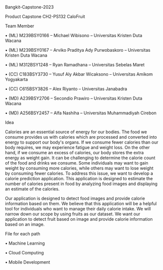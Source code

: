 Bangkit-Capstone-2023

Product Capstone CH2-PS132 CaloFruit

Team Member

• (ML) M239BSY0166 – Michael Wibisono – Universitas Kristen Duta Wacana

• (ML) M239BSY0167 – Arviko Praditya Ady Purwobaskoro – Universitas Kristen Duta Wacana

• (ML) M312BSY1248 – Ryan Ramadhana – Universitas Sebelas Maret

• (CC) C183BSY3730 – Yusuf Aly Akbar Wicaksono – Universitas Amikom Yogyakarta

• (CC) C615BSY3826 – Alex Riyanto – Universitas Janabadra

• (MD) A239BSY2706 – Secondio Prawiro – Universitas Kristen Duta Wacana

• (MD) A256BSY2457 – Alfa Nashiha – Universitas Muhammadiyah Cirebon

Idea

Calories are an essential source of energy for our bodies. The food we consume provides us with calories which are processed and converted into energy to support our body's organs. If we consume fewer calories than our body requires, we may experience fatigue and weight loss. On the other hand, if we consume an excess of calories, our body stores the extra energy as weight gain. It can be challenging to determine the calorie count of the food and drinks we consume. Some individuals may want to gain weight by consuming more calories, while others may want to lose weight by consuming fewer calories. To address this issue, we want to develop a calorie prediction application. This application is designed to estimate the number of calories present in food by analyzing food images and displaying an estimate of the calories.

Our application is designed to detect food images and provide calorie information based on them. We believe that this application will be a helpful tool for individuals who want to manage their daily calorie intake. We will narrow down our scope by using fruits as our dataset. We want our application to detect fruit based on image and provide calorie information based on an image.

File for each path

• Machine Learning

• Cloud Computing

• Mobile Development


